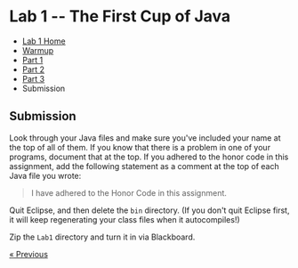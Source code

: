 # Lab 1 -- The First Cup of Java

* [Lab 1 Home](index.html)
* [Warmup](warmup.html)
* [Part 1](part1.html)
* [Part 2](part2.html)
* [Part 3](part3.html)
* Submission

## Submission

Look through your Java files and make sure you've included your name at the
top of all of them. If you know that there is a problem in one of your
programs, document that at the top. If you adhered to the honor code in this
assignment, add the following statement as a comment at the top of each Java
file you wrote:
> I have adhered to the Honor Code in this assignment.

Quit Eclipse, and then delete the `bin` directory.
(If you don't quit Eclipse first, it will keep regenerating your class
files when it autocompiles!)

Zip the `Lab1` directory and turn it in via Blackboard.

[&laquo; Previous](part3.html) 